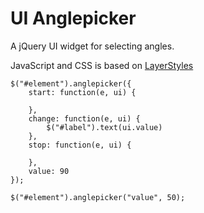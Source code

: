 # UI Anglepicker

A jQuery UI widget for selecting angles.

JavaScript and CSS is based on [LayerStyles](https://github.com/mrflix/LayerStyles)

    $("#element").anglepicker({
        start: function(e, ui) {

        },
        change: function(e, ui) {
            $("#label").text(ui.value)
        },
        stop: function(e, ui) {

        },
        value: 90
    });

    $("#element").anglepicker("value", 50);
